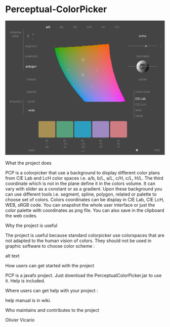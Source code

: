 # Perceptual-ColorPicker

![alt text](https://github.com/OlivierVicario/Perceptual-ColorPicker/blob/master/2018.01.14.08.54.04.png)


What the project does

PCP is a colorpicker that use a background to display different color plans from CIE Lab and LcH color spaces i.e. a/b, b/L, a/L, c/H, c/L, H/L. The third coordinate which is not in the plane define it in the colors volume. It can vary with slider as a constant or as a gradient. Upon these background you can use different tools i.e. segment, spline, polygon, related or palette to choose set of colors. Colors coordinates can be display in CIE Lab, CIE LcH, WEB, sRGB code. You can snapshot the whole user interface or just the color palette with coordinates as png file. You can also save in the clipboard the web codes.

Why the project is useful

The project is useful because standard colorpicker use colorspaces that are not adapted to the human vision of colors. They should not be used in graphic software to choose color scheme :

alt text

How users can get started with the project

PCP is a javafx project. Just download the PerceptualColorPicker.jar to use it. Help is included.

Where users can get help with your project :

help manual is in wiki.

Who maintains and contributes to the project

Olivier Vicario
